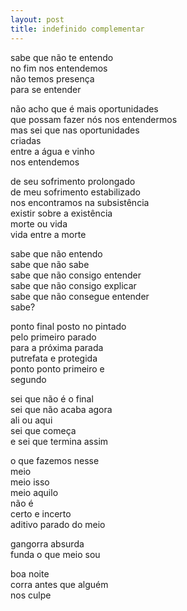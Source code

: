 ```yaml
---
layout: post
title: indefinido complementar
---
```


sabe que não te entendo  
no fim nos entendemos  
não temos presença  
para se entender

não acho que é mais oportunidades  
que possam fazer nós nos entendermos  
mas sei que nas oportunidades  
criadas  
entre a água e vinho  
nos entendemos

de seu sofrimento prolongado  
de meu sofrimento estabilizado  
nos encontramos na subsistência  
existir sobre a existência  
morte ou vida  
vida entre a morte

sabe que não entendo  
sabe que não sabe  
sabe que não consigo entender  
sabe que não consigo explicar  
sabe que não consegue entender  
sabe?

ponto final posto no pintado  
pelo primeiro parado  
para a próxima parada  
putrefata e protegida  
ponto ponto primeiro e  
segundo

sei que não é o final  
sei que não acaba agora  
ali ou aqui  
sei que começa  
e sei que termina assim

o que fazemos nesse  
meio  
meio isso  
meio aquilo  
não é  
certo e incerto  
aditivo parado do meio

gangorra absurda  
funda o que meio sou

boa noite  
corra antes que alguém  
nos culpe
